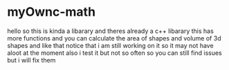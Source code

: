 # myOwnc-math 


hello so this is kinda a libarary and theres already a c++ libarary this has more functions and you can calculate the area of shapes and volume of 3d shapes and like that notice that i am still working on it so it may not have aloot at the moment also i test it but not so often so you can still find issues but i will fix them

